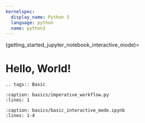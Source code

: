 ```yaml
---
kernelspec:
  display_name: Python 3
  language: python
  name: python3
---
```


(getting_started_jupyter_notebook_interactive_mode)=

# Hello, World!

```{eval-rst}
.. tags:: Basic
```

```{rli} https://raw.githubusercontent.com/flyteorg/flytesnacks/69dbe4840031a85d79d9ded25f80397c6834752d/examples/basics/basics/imperative_workflow.py
:caption: basics/imperative_workflow.py
:lines: 1
```

```{rli} https://raw.githubusercontent.com/flyteorg/flytesnacks/fbe246177d321e0491b652084c1c3a9c0cb0d35c/examples/papermill_plugin/papermill_plugin/simple.py
:caption: basics/basic_interactive_mode.ipynb
:lines: 1-4
```

<!-- ```{nb-rli} https://raw.githubusercontent.com/Mecoli1219/flytesnacks/85966d139a9a3ccdf3323124563960fdd5f5844a/examples/basics/basics/basic_interactive_mode.ipynb
:caption: basics/basic_interactive_mode.ipynb
:cell: 5
:lines: 1-2
```

```{nb-rli} https://raw.githubusercontent.com/Mecoli1219/flytesnacks/85966d139a9a3ccdf3323124563960fdd5f5844a/examples/basics/basics/basic_interactive_mode.ipynb
:caption: basics/basic_interactive_mode.ipynb
:cell: 3
``` -->

<!-- [flytesnacks]: https://github.com/flyteorg/flytesnacks/tree/master/examples/basics -->
